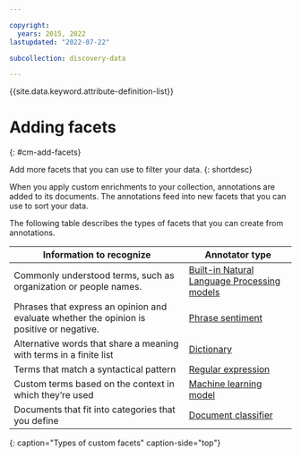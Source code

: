 ```yaml
---

copyright:
  years: 2015, 2022
lastupdated: "2022-07-22"

subcollection: discovery-data

---
```


{{site.data.keyword.attribute-definition-list}}

# Adding facets
{: #cm-add-facets}

Add more facets that you can use to filter your data.
{: shortdesc}

When you apply custom enrichments to your collection, annotations are added to its documents. The annotations feed into new facets that you can use to sort your data.

The following table describes the types of facets that you can create from annotations.

| Information to recognize | Annotator type |
|--------------------------|----------------|
| Commonly understood terms, such as organization or people names. | [Built-in Natural Language Processing models](/docs/discovery-data?topic=discovery-data-cm-edit-collection#cm-enrichments) |
| Phrases that express an opinion and evaluate whether the opinion is positive or negative. | [Phrase sentiment](/docs/discovery-data?topic=discovery-data-cm-phrase-sentiment) |
| Alternative words that share a meaning with terms in a finite list | [Dictionary](/docs/discovery-data?topic=discovery-data-cm-custom-annotator) |
| Terms that match a syntactical pattern | [Regular expression](/docs/discovery-data?topic=discovery-data-cm-custom-annotator) |
| Custom terms based on the context in which they’re used | [Machine learning model](/docs/discovery-data?topic=discovery-data-cm-custom-annotator) |
| Documents that fit into categories that you define | [Document classifier](/docs/discovery-data?topic=discovery-data-cm-doc-classifier) |
{: caption="Types of custom facets" caption-side="top"}
